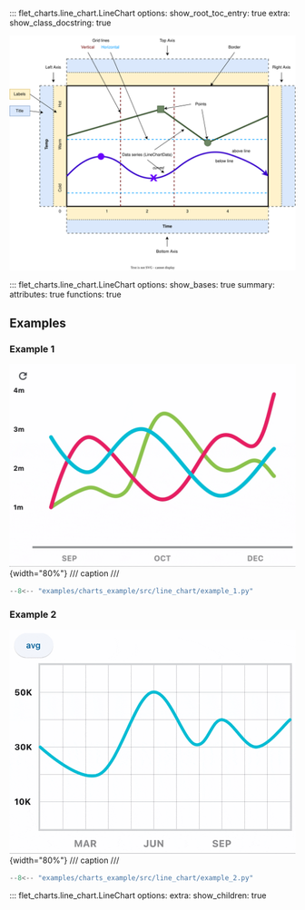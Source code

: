::: flet_charts.line_chart.LineChart
    options:
        show_root_toc_entry: true
        extra:
            show_class_docstring: true

![LineChart](assets/line-chart-diagram.svg)

::: flet_charts.line_chart.LineChart
    options:
        show_bases: true
        summary:
            attributes: true
            functions: true

## Examples

### Example 1

![LineChart example 1](../examples/charts_example/src/line_chart/media/example_1.gif){width="80%"}
/// caption
///

```python
--8<-- "examples/charts_example/src/line_chart/example_1.py"
```

### Example 2

![LineChart example 2](../examples/charts_example/src/line_chart/media/example_2.gif){width="80%"}
/// caption
///

```python
--8<-- "examples/charts_example/src/line_chart/example_2.py"
```

::: flet_charts.line_chart.LineChart
    options:
        extra:
            show_children: true